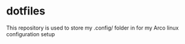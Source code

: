 # dotfiles
This repository is used to store my .config/ folder in for my Arco linux configuration setup 
